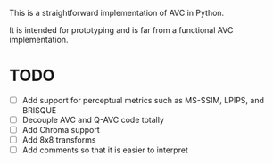 This is a straightforward implementation of AVC in Python.

It is intended for prototyping and is far from a functional AVC implementation.

# TODO

- [ ] Add support for perceptual metrics such as MS-SSIM, LPIPS, and BRISQUE
- [ ] Decouple AVC and Q-AVC code totally
- [ ] Add Chroma support
- [ ] Add 8x8 transforms
- [ ] Add comments so that it is easier to interpret
